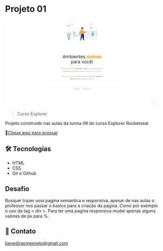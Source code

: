 # Projeto 01

![preview](./.github/preview.png)

>Curso Explorer

Projeto construido nas aulas da turma 06 do curso Explorer Rocketseat

🔗[Clique aqui para acessar](https://benedirgomesneto.github.io/Projeto-01/)

## 🛠 Tecnologias

- HTML
- CSS
- Git e Github

## Desafio

Busquei trazer uma pagina semantica e responsiva, apesar de nas aulas o professor nos passar o basico para a criação da pagina. Como por exemplo o uso da tag < div >. Para ter uma pagina responsiva mudei apenas alguns valores de px para %.

## 💛 Contato

benedirgomesneto@gmail.com
